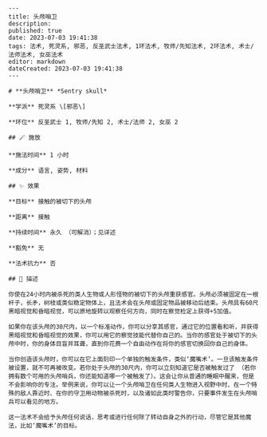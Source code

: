 
    ---
    title: 头颅哨卫
    description: 
    published: true
    date: 2023-07-03 19:41:38
    tags: 法术, 死灵系, 邪恶, 反圣武士法术, 1环法术, 牧师/先知法术, 2环法术, 术士/法师法术, 女巫法术
    editor: markdown
    dateCreated: 2023-07-03 19:41:38
    ---

    # **头颅哨卫** *Sentry skull*

    **学派** 死灵系 \[邪恶\] 

    **环位** 反圣武士 1, 牧师/先知 2, 术士/法师 2, 女巫 2

    ## 🪄 施放

    **施法时间** 1 小时

    **成分** 语言, 姿势, 材料

    ## ✨ 效果 

    **目标** 接触的被切下的头颅 

    **距离** 接触  

    **持续时间** 永久 （可解消）；见详述 

    **豁免** 无

    **法术抗力** 否

    ## 📖 描述

    你使在24小时内被杀死的类人生物或人形怪物的被切下的头颅重获感官。头颅必须被固定在一根杆子，长矛，树枝或类似稳定物体上，且法术会在头颅或固定物品被移动后结束。头颅具有60尺黑暗视觉和昏暗视觉，可以原地旋转以观察任何方向，同时在察觉检定上获得+5加值。

    如果你在该头颅的30尺内，以一个标准动作，你可以分享其感官，通过它的位置看和听，并获得黑暗视觉和昏暗视觉的效果，你可以用它的察觉技能代替你自己的。当你的感官处于被切下的头颅中时，你的身体目盲并耳聋，直到你花费一个自由动作在将你的感官切换回你自己的身体。

    当你创造该头颅时，你可以在它上面刻印一个单独的触发条件，类似‘魔嘴术’。一旦该触发条件被设置，就不可再被改变。若你处于头颅的30尺内，你可以立刻知道它是否被触发过了 （若你拥有数个可用的头颅哨兵，你还能知道哪一个被触发了）。这会让你从普通的睡眠中醒来，但是不会影响你的专注。举例来说，你可以让一个头颅哨卫在任何类人生物进入视野中时、在一个特殊的敌人靠近时、在你的守卫用动物被杀死时，以及诸如此类时警告你，只要事件发生在头颅哨兵可以看见的地方。

    这一法术不会给予头颅任何说话，思考或进行任何除了转动自身之外的行动，尽管它是其他魔法，比如‘魔嘴术’的目标。
    